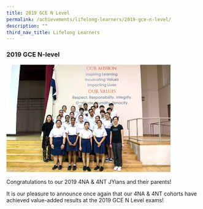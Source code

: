 ```yaml
---
title: 2019 GCE N Level
permalink: /achievements/lifelong-learners/2019-gce-n-level/
description: ""
third_nav_title: Lifelong Learners
---
```

### **2019 GCE N-level**

<img src="/images/2019%20n%20level.jpg" style="width:85%">

Congratulations to our 2019 4NA &amp; 4NT JYians and their parents!  

It is our pleasure to announce once again that our 4NA&nbsp;&amp; 4NT cohorts have achieved value-added results at the 2019 GCE N Level exams!
